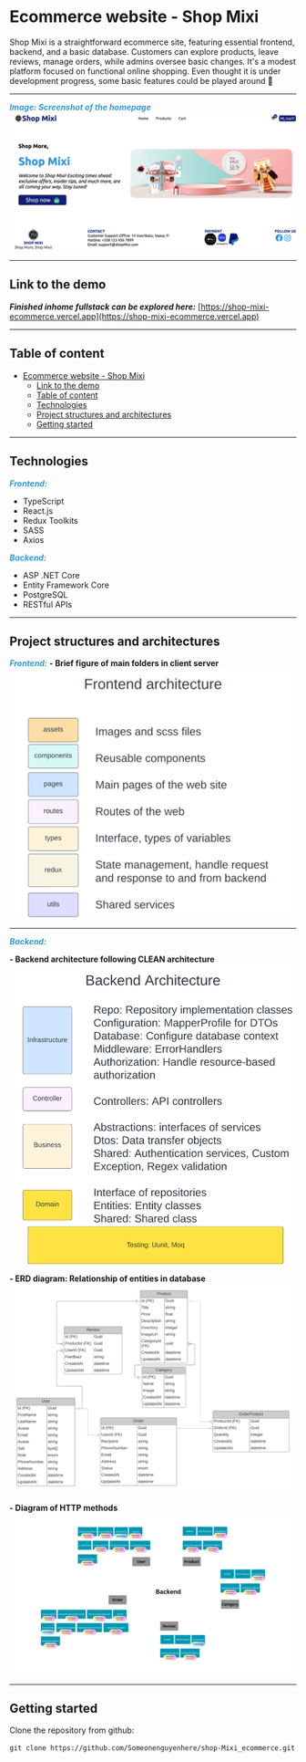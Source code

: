 # Ecommerce website - Shop Mixi

Shop Mixi is a straightforward ecommerce site, featuring essential frontend, backend, and a basic database. Customers can explore products, leave reviews, manage orders, while admins oversee basic changes. It's a modest platform focused on functional online shopping. Even thought it is under development progress, some basic features could be played around &#128722;

***
<span style="color: #3498DB; font-weight: bold; font-style: italic;">Image: Screenshot of the homepage</span>
![Homepage](/Screenshot.png)

***
## Link to the demo

***Finished inhome fullstack can be explored here:***
[https://shop-mixi-ecommerce.vercel.app](https://shop-mixi-ecommerce.vercel.app)
***

## Table of content

- [Ecommerce website - Shop Mixi](#ecommerce-website---shop-mixi)
  - [Link to the demo](#link-to-the-demo)
  - [Table of content](#table-of-content)
  - [Technologies](#technologies)
  - [Project structures and architectures](#project-structures-and-architectures)
  - [Getting started](#getting-started)

<a name="technologies"></a>
***

## Technologies
<span style="color: #3498DB; font-weight: bold; font-style: italic;">Frontend:</span>
- TypeScript
- React.js
- Redux Toolkits
- SASS
- Axios
  
<span style="color: #3498DB; font-weight: bold; font-style: italic;">Backend:</span>
- ASP .NET Core
- Entity Framework Core
- PostgreSQL
- RESTful APIs
***

<a name="project-structure"></a>

## Project structures and architectures
<span style="color: #3498DB; font-weight: bold; font-style: italic;">Frontend:</span>
**- Brief figure of main folders in client server**
![Frontend](/frontend-architecture.png)
***
<span style="color: #3498DB; font-weight: bold; font-style: italic;">Backend:</span>

**- Backend architecture following CLEAN architecture**
![Backend](/backend-architecture.png)

**- ERD diagram: Relationship of entities in database**
![Backend](/erd.png)

**- Diagram of HTTP methods**
![Backend](/shopMixi-presenter.png)

***
<a name="getting-started"></a>

## Getting started

Clone the repository from github:

```
git clone https://github.com/Someonenguyenhere/shop-Mixi_ecommerce.git
```
